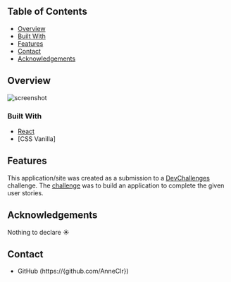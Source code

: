 <!-- TABLE OF CONTENTS -->

## Table of Contents

- [Overview](#overview)
- [Built With](#built-with)
- [Features](#features)
- [Contact](#contact)
- [Acknowledgements](#acknowledgements)

<!-- OVERVIEW -->

## Overview

![screenshot](https://gist.github.com/AnneClr/5bf0ece9e8e8faf24400e3d58db40209)

### Built With

<!-- This section should list any major frameworks that you built your project using. Here are a few examples.-->

- [React](https://reactjs.org/)
- [CSS Vanilla]

## Features


This application/site was created as a submission to a [DevChallenges](https://devchallenges.io/challenges) challenge. The [challenge](https://devchallenges.io/challenges/wBunSb7FPrIepJZAg0sY) was to build an application to complete the given user stories.


## Acknowledgements

Nothing to declare ☀️

## Contact

- GitHub (https://{github.com/AnneClr})

